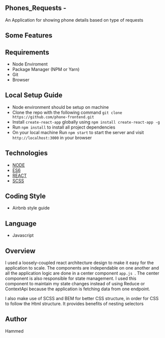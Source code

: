 
## Phones_Requests - 
An Application for showing phone details based on type of requests


## Some Features

## Requirements

- Node Enviroment
- Package Manager (NPM or Yarn)
- Git
- Browser

## Local Setup Guide

- Node environment should be setup on machine
- Clone the repo with the following command `git clone https://github.com/phone-frontend.git`
- Install `create-react-app` globally using `npm install create-react-app -g`
- Run `npm install` to install all project dependencies
- On your local machine Run `npm start` to start the server and visit `http://localhost:3000` in your browser


## Technologies

- [NODE](https://nodejs.org/)
- [ES6](http://es6-features.org/)
- [REACT](https://reactjs.org/)
- [SCSS](https://sass-lang.com/)
## Coding Style

- Airbnb style guide

## Language

- Javascript

## Overview

I used a loosely-coupled react architecture design to make it easy for the application to scale. 
The components are independable on one another and all the application logic are done
in a center component ```app.js ```. The center component is also responsible for state management. I used this component to maintain my state changes instead of using Reduce or ContextApi because the application is fetching data from one endpoint.

I also make use of SCSS and BEM for better CSS structure, in order for CSS to follow the Html structure.
It provides benefits of nesting selectors 




## Author
 Hammed
